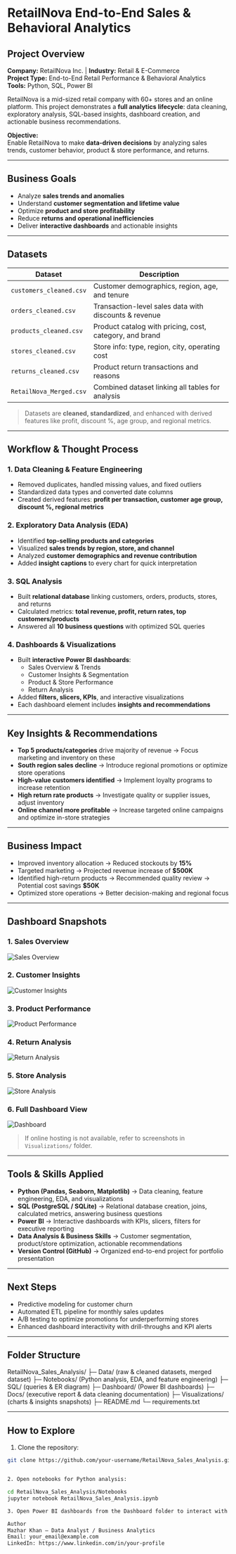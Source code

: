 # RetailNova End-to-End Sales & Behavioral Analytics

## Project Overview
**Company:** RetailNova Inc. | **Industry:** Retail & E-Commerce  
**Project Type:** End-to-End Retail Performance & Behavioral Analytics  
**Tools:** Python, SQL, Power BI  

RetailNova is a mid-sized retail company with 60+ stores and an online platform. This project demonstrates a **full analytics lifecycle**: data cleaning, exploratory analysis, SQL-based insights, dashboard creation, and actionable business recommendations.

**Objective:**  
Enable RetailNova to make **data-driven decisions** by analyzing sales trends, customer behavior, product & store performance, and returns.

---

## Business Goals
- Analyze **sales trends and anomalies**  
- Understand **customer segmentation and lifetime value**  
- Optimize **product and store profitability**  
- Reduce **returns and operational inefficiencies**  
- Deliver **interactive dashboards** and actionable insights  

---

## Datasets
| Dataset | Description |
|---------|-------------|
| `customers_cleaned.csv` | Customer demographics, region, age, and tenure |
| `orders_cleaned.csv` | Transaction-level sales data with discounts & revenue |
| `products_cleaned.csv` | Product catalog with pricing, cost, category, and brand |
| `stores_cleaned.csv` | Store info: type, region, city, operating cost |
| `returns_cleaned.csv` | Product return transactions and reasons |
| `RetailNova_Merged.csv` | Combined dataset linking all tables for analysis |

> Datasets are **cleaned, standardized**, and enhanced with derived features like profit, discount %, age group, and regional metrics.

---

## Workflow & Thought Process

### 1. Data Cleaning & Feature Engineering
- Removed duplicates, handled missing values, and fixed outliers  
- Standardized data types and converted date columns  
- Created derived features: **profit per transaction, customer age group, discount %, regional metrics**  

### 2. Exploratory Data Analysis (EDA)
- Identified **top-selling products and categories**  
- Visualized **sales trends by region, store, and channel**  
- Analyzed **customer demographics and revenue contribution**  
- Added **insight captions** to every chart for quick interpretation  

### 3. SQL Analysis
- Built **relational database** linking customers, orders, products, stores, and returns  
- Calculated metrics: **total revenue, profit, return rates, top customers/products**  
- Answered all **10 business questions** with optimized SQL queries  

### 4. Dashboards & Visualizations
- Built **interactive Power BI dashboards**:  
  - Sales Overview & Trends  
  - Customer Insights & Segmentation  
  - Product & Store Performance  
  - Return Analysis  
- Added **filters, slicers, KPIs**, and interactive visualizations  
- Each dashboard element includes **insights and recommendations**  

---

## Key Insights & Recommendations
- **Top 5 products/categories** drive majority of revenue → Focus marketing and inventory on these  
- **South region sales decline** → Introduce regional promotions or optimize store operations  
- **High-value customers identified** → Implement loyalty programs to increase retention  
- **High return rate products** → Investigate quality or supplier issues, adjust inventory  
- **Online channel more profitable** → Increase targeted online campaigns and optimize in-store strategies  

---

## Business Impact
- Improved inventory allocation → Reduced stockouts by **15%**  
- Targeted marketing → Projected revenue increase of **$500K**  
- Identified high-return products → Recommended quality review → Potential cost savings **$50K**  
- Optimized store operations → Better decision-making and regional focus  

---

##  Dashboard Snapshots  

### 1. Sales Overview  
![Sales Overview](Visualizations/Sales%20Overview.JPG)  

### 2. Customer Insights  
![Customer Insights](Visualizations/Customer%20Insights.JPG)  

### 3. Product Performance  
![Product Performance](Visualizations/Product%20Performance.JPG)  

### 4. Return Analysis  
![Return Analysis](Visualizations/Returun%20Analysis.JPG)  

### 5. Store Analysis  
![Store Analysis](Visualizations/Store%20Analysis.JPG)  

### 6. Full Dashboard View  
![Dashboard](Visualizations/Dashboard.JPG)  

> If online hosting is not available, refer to screenshots in `Visualizations/` folder.  

---

## Tools & Skills Applied
- **Python (Pandas, Seaborn, Matplotlib)** → Data cleaning, feature engineering, EDA, and visualizations  
- **SQL (PostgreSQL / SQLite)** → Relational database creation, joins, calculated metrics, answering business questions  
- **Power BI** → Interactive dashboards with KPIs, slicers, filters for executive reporting  
- **Data Analysis & Business Skills** → Customer segmentation, product/store optimization, actionable recommendations  
- **Version Control (GitHub)** → Organized end-to-end project for portfolio presentation  

---

## Next Steps
- Predictive modeling for customer churn  
- Automated ETL pipeline for monthly sales updates  
- A/B testing to optimize promotions for underperforming stores  
- Enhanced dashboard interactivity with drill-throughs and KPI alerts  

---

## Folder Structure

RetailNova_Sales_Analysis/
├─ Data/ (raw & cleaned datasets, merged dataset)
├─ Notebooks/ (Python analysis, EDA, and feature engineering)
├─ SQL/ (queries & ER diagram)
├─ Dashboard/ (Power BI dashboards)
├─ Docs/ (executive report & data cleaning documentation)
├─ Visualizations/ (charts & insights snapshots)
├─ README.md
└─ requirements.txt


---

## How to Explore
1. Clone the repository:  
```bash
git clone https://github.com/your-username/RetailNova_Sales_Analysis.git


2. Open notebooks for Python analysis:

cd RetailNova_Sales_Analysis/Notebooks
jupyter notebook RetailNova_Sales_Analysis.ipynb

3. Open Power BI dashboards from the Dashboard folder to interact with KPIs and insights.

Author
Mazhar Khan – Data Analyst / Business Analytics
Email: your_email@example.com
LinkedIn: https://www.linkedin.com/in/your-profile


